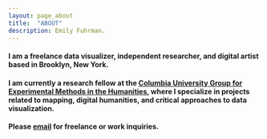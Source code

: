 ```yaml
---
layout: page_about
title:  "ABOUT"
description: Emily Fuhrman.
---
```

#### I am a freelance data visualizer, independent researcher, and digital artist based in Brooklyn, New York. 

#### I am currently a research fellow at the [Columbia University Group for Experimental Methods in the Humanities](http://xpmethod.plaintext.in/), where I specialize in projects related to mapping, digital humanities, and critical approaches to data visualization.

#### Please [email](mailto:emily.c.fuhrman@gmail.com) for freelance or work inquiries.